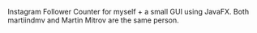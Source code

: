 Instagram Follower Counter for myself + a small GUI using JavaFX.
Both martiindmv and Martin Mitrov are the same person.